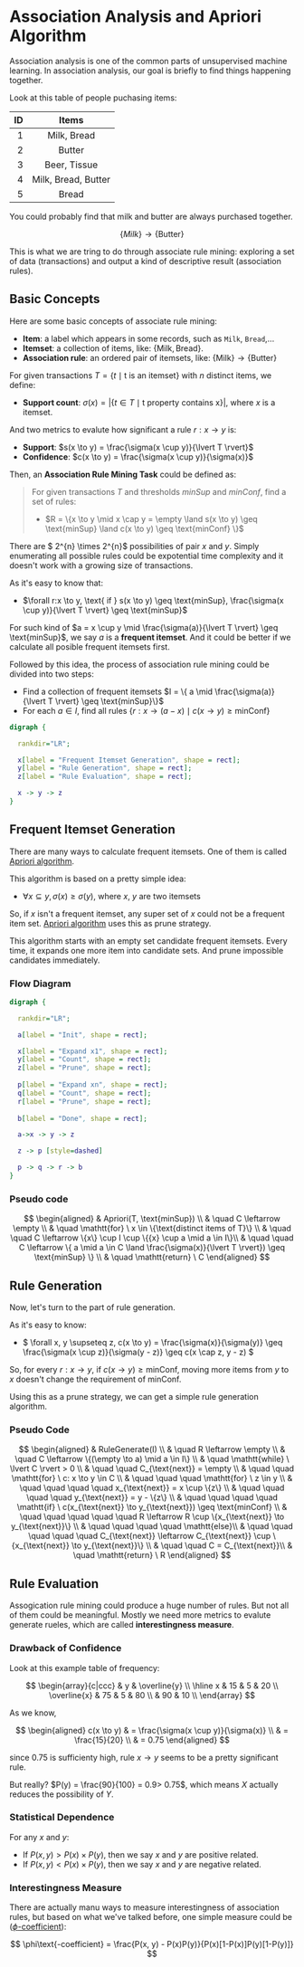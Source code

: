 # Association Analysis and Apriori Algorithm

Association analysis is one of the common parts of unsupervised machine learning.
In association analysis, our goal is briefly to find things happening together.

Look at this table of people puchasing items:

| ID | Items |
|---:|:----------:|
|  1 | Milk, Bread |
|  2 | Butter |
|  3 | Beer, Tissue |
|  4 | Milk, Bread, Butter |
|  5 | Bread |

You could probably find that milk and butter are always purchased together.

$$
\{Milk\} \to \{\text{Butter}\}
$$

This is what we are tring to do through associate rule mining: exploring a set
of data (transactions) and output a kind of descriptive result (association rules).

## Basic Concepts

Here are some basic concepts of associate rule mining:

 * **Item**: a label which appears in some records, such as `Milk`, `Bread`,... 
 * **Itemset**: a collection of items, like: $\{\text{Milk}, \text{Bread}\}$.
 * **Association rule**: an ordered pair of itemsets, like: $\{\text{Milk}\} \to \{\text{Butter}\}$

For given transactions $T = \{ t \mid \text{t is an itemset} \}$ with $n$ distinct items, we define:

 * **Support count**: $\sigma(x) = \lvert \{t \in T \mid \text{t property contains x}\} \rvert$,
   where $x$ is a itemset.

And two metrics to evalute how significant a rule $r: x \to y$ is:

  * **Support**: $s(x \to y) = \frac{\sigma(x \cup y)}{\lvert T \rvert}$
  * **Confidence**: $c(x \to y) = \frac{\sigma(x \cup y)}{\sigma(x)}$

Then, an **Association Rule Mining Task** could be defined as:

> For given transactions $T$ and thresholds $minSup$ and $minConf$, find a set of rules:
>  * $R = \{x \to y \mid x \cap y = \empty \land s(x \to y) \geq \text{minSup} \land c(x \to y) \geq \text{minConf} \}$

There are
$ 2^{n} \times 2^{n}$ possibilities of pair $x$ and $y$. Simply enumerating
all possible rules could be expotential time complexity and it doesn't work
with a growing size of transactions.

As it's easy to know that:

  * $\forall r:x \to y, \text{ if } s(x \to y) \geq \text{minSup}, \frac{\sigma(x \cup y)}{\lvert T \rvert} \geq \text{minSup}$

For such kind of $a = x \cup y \mid \frac{\sigma(a)}{\lvert T \rvert} \geq \text{minSup}$,
we say $a$ is a **frequent itemset**. And it could be better if we calculate all
posible frequent itemsets first.

Followed by this idea, the process of association rule mining could be divided
into two steps:
  
  * Find a collection of frequent itemsets $I = \{ a \mid \frac{\sigma(a)}{\lvert T \rvert} \geq \text{minSup}\}$
  * For each $a \in I$, find all rules $\{r : x \to (a - x) \mid c(x \to y) \geq \text{minConf}\}$

```dot
digraph {

  rankdir="LR";

  x[label = "Frequent Itemset Generation", shape = rect];
  y[label = "Rule Generation", shape = rect];
  z[label = "Rule Evaluation", shape = rect];

  x -> y -> z
}
```

## Frequent Itemset Generation

There are many ways to calculate frequent itemsets. One of them is called
[Apriori algorithm](https://en.wikipedia.org/wiki/Apriori_algorithm).

This algorithm is based on a pretty simple idea:

  * $\forall x \subseteq y, \sigma(x) \geq \sigma(y)$, where $x$, $y$ are two itemsets

So, if $x$ isn't a frequent itemset, any super set of $x$ could not be a frequent
item set. [Apriori algorithm](https://en.wikipedia.org/wiki/Apriori_algorithm)
uses this as prune strategy.

This algorithm starts with an empty set candidate frequent itemsets. Every time,
it expands one more item into candidate sets. And prune impossible candidates
immediately.

### Flow Diagram

```dot
digraph {

  rankdir="LR";

  a[label = "Init", shape = rect];

  x[label = "Expand x1", shape = rect];
  y[label = "Count", shape = rect];
  z[label = "Prune", shape = rect];
  
  p[label = "Expand xn", shape = rect];
  q[label = "Count", shape = rect];
  r[label = "Prune", shape = rect];
  
  b[label = "Done", shape = rect];

  a->x -> y -> z

  z -> p [style=dashed]

  p -> q -> r -> b
}
```

### Pseudo code

$$
\begin{aligned}
  & Apriori(T, \text{minSup}) \\
  & \quad C \leftarrow \empty \\
  & \quad \mathtt{for} \ x \in \{\text{distinct items of T}\} \\
  & \quad \quad C \leftarrow \{x\} \cup I \cup \{{x} \cup a \mid a \in I\}\\
  & \quad \quad C \leftarrow \{ a \mid a \in C \land \frac{\sigma(x)}{\lvert T \rvert}) \geq \text{minSup} \} \\
  & \quad \mathtt{return} \ C
\end{aligned}
$$


## Rule Generation

Now, let's turn to the part of rule generation.

As it's easy to know:

  * $ \forall x, y \supseteq z, c(x \to y) = \frac{\sigma(x)}{\sigma(y)} \geq \frac{\sigma(x \cup z)}{\sigma(y - z)} \geq c(x \cap z, y - z) $

So, for every $r : x \to y$, if $c(x \to y) \geq \text{minConf}$, moving more
items from $y$ to $x$ doesn't  change the requirement of $\text{minConf}$.

Using this as a prune strategy, we can get a simple rule generation algorithm.

### Pseudo Code

$$
\begin{aligned}
  & RuleGenerate(I) \\
  & \quad R \leftarrow \empty \\
  & \quad C \leftarrow \{(\empty \to a) \mid a \in I\} \\
  & \quad \mathtt{while} \ \lvert C \rvert > 0 \\
  & \quad \quad C_{\text{next}} = \empty \\
  & \quad \quad \mathtt{for} \ c: x \to y \in C \\
  & \quad \quad \quad \mathtt{for} \ z \in y \\
  & \quad \quad \quad \quad x_{\text{next}} = x \cup \{z\} \\
  & \quad \quad \quad \quad y_{\text{next}} = y - \{z\} \\
  & \quad \quad \quad \quad \mathtt{if} \ c(x_{\text{next}} \to y_{\text{next}}) \geq \text{minConf} \\
  & \quad \quad \quad \quad \quad R \leftarrow R \cup \{x_{\text{next}} \to y_{\text{next}}\} \\
  & \quad \quad \quad \quad \mathtt{else}\\
  & \quad \quad \quad \quad \quad C_{\text{next}} \leftarrow C_{\text{next}} \cup \{x_{\text{next}} \to y_{\text{next}}\} \\
  & \quad \quad C = C_{\text{next}}\\
  & \quad \mathtt{return} \ R
\end{aligned}
$$

## Rule Evaluation

Assogication rule mining could produce a huge number of rules. But not all of
them could be meaningful. Mostly we need more metrics to evalute generate rueles,
which are called **interestingness measure**.

### Drawback of Confidence

Look at this example table of frequency:

$$
\begin{array}{c|ccc}
 & y & \overline{y} \\
 \hline
 x & 15 & 5 & 20 \\
 \overline{x} & 75 & 5 & 80 \\
 & 90 & 10 \\
\end{array}
$$

As we know,

$$
\begin{aligned}
  c(x \to y) & = \frac{\sigma(x \cup y)}{\sigma(x)} \\
             & = \frac{15}{20} \\
             & = 0.75
\end{aligned}
$$

since $0.75$ is sufficienty high, rule $x \to y$ seems to be a pretty significant
rule.

But really? $P(y) = \frac{90}{100} = 0.9> 0.75$, which means $X$ actually reduces
the possibility of $Y$.

### Statistical Dependence

For any $x$ and $y$:

  * If $P(x, y) > P(x) \times P(y)$, then we say $x$ and $y$ are positive related.
  * If $P(x, y) < P(x) \times P(y)$, then we say $x$ and $y$ are negative related.

### Interestingness Measure

There are actually manu ways to measure interestingness of association rules,
but based on what we've talked before, one simple measure could be
([$\phi\text{-coefficient}$](https://en.wikipedia.org/wiki/Phi_coefficient)):

$$
  \phi\text{-coefficient} = \frac{P(x, y) - P(x)P(y)}{P(x)[1-P(x)]P(y)[1-P(y)]}
$$
